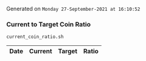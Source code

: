 Generated on `Monday 27-September-2021 at 16:10:52`

### Current to Target Coin Ratio
`current_coin_ratio.sh`

Date|Current|Target|Ratio
---|---|---|---
